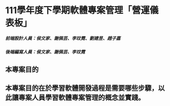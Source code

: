 # 111學年度下學期軟體專案管理「營運儀表板」
<h5>前端設計人員：侯文家、謝佩芸、李玟霓、劉建昱、趙子嘉</h5>
<h5>後端編寫人員：侯文家、謝佩芸、李玟霓</h5>

<h2>本專案目的<h2>
<p>本專案目的在於學習軟體開發過程是需要哪些步驟，以此讓專案人員學習軟體專案管理的概念並實踐。</p>

